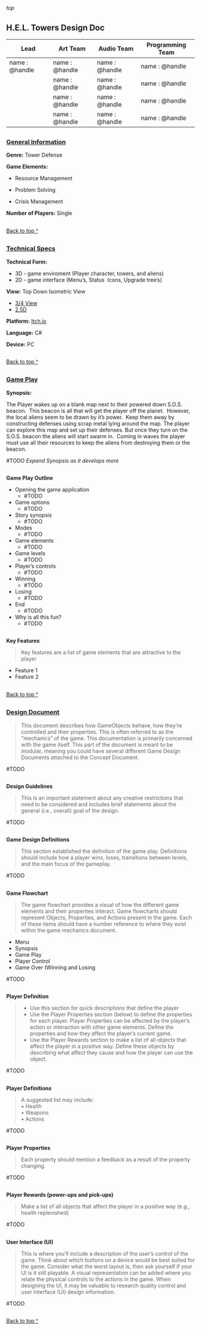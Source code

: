 
<h6>top</h6>
<h2><b>H.E.L. Towers Design Doc</b></h2>


|Lead           | Art Team        | Audio Team      | Programming Team | 
|---------------|-----------------|-----------------|------------------| 
|name : @handle | name : @handle  | name : @handle  | name : @handle   | 
|               | name : @handle  | name : @handle  | name : @handle   | 
|               | name : @handle  | name : @handle  | name : @handle   | 
|               | name : @handle  | name : @handle  | name : @handle   | 

<h2></h2>


<h3><u>General Information</u></h3>


**Genre:** Tower Defense


**Game Elements:**

- Resource Management

- Problem Solving

- Crisis Management

**Number of Players:** Single

<h2></h2>

[Back to top ^](#top)

<h2></h2>

<h3><u> Technical Specs</h3></u>  

**Technical Form:**
- 3D - game enviroment (Player character, towers, and aliens)
-  2D - game interface (Menu’s, Status  Icons, Upgrade tree’s)

**View:** Top Down Isometric View
  - [3/4 View](https://tvtropes.org/pmwiki/pmwiki.php/Main/ThreeQuartersView)
  - [2.5D](https://tvtropes.org/pmwiki/pmwiki.php/Main/TwoAndAHalfD)

  **Platform:** [Itch.io](https://itch.io/) 

  **Language:** C#

  **Device:** PC
  
<h2></h2>

[Back to top ^](#top)

  <h2></h2>

<h3><u>Game Play</h3></u>

**Synopsis:**

  The Player wakes up on a blank map next to their powered down S.O.S. beacon.  This beacon is all that will get the player off the planet.  However, the local aliens seem to be drawn by it’s power.  Keep them away by constructing defenses using scrap metal lying around the map. The player can explore this map and set up their defenses. But once they turn on the S.O.S. beacon the aliens will start swarm in.  Coming in waves the player must use all their resources to keep the aliens from destroying them or the beacon. 
  
  #TODO _Expand Synopsis as it develops more_
  
  <h2></h2>

**Game Play Outline**

- Opening the game application
	- #TODO
- Game options 
	- #TODO
- Story synopsis
	- #TODO 
- Modes 
	- #TODO
- Game elements 
	- #TODO
- Game levels
	- #TODO 
- Player’s controls 
	- #TODO
- Winning 
	- #TODO
- Losing 
	- #TODO
- End 
	- #TODO
- Why is all this fun?
	- #TODO


<h2></h2>

**Key Features**

>Key features are a list of game elements that are attractive to the player

- Feature 1
- Feature 2

<h2></h2>

[Back to top ^](#top)

<h2></h2>

<h3><u>Design Document</h3></u>

>This document describes how GameObjects behave, how they’re controlled and their properties. This is often referred to as
the “mechanics” of the game. This documentation is primarily concerned with
the game itself. This part of the document is meant to be modular, meaning you could have
several different Game Design Documents attached to the Concept Document.

#TODO
<h2></h2>

<b>Design Guidelines</b>

>This is an important statement about any creative restrictions that need to be considered and includes brief statements
about the general (i.e., overall) goal of the design.

#TODO
<h2></h2>

<b>Game Design Definitions</b>

>This section established the definition of the game play. Definitions should include how a player wins, loses, transitions
between levels, and the main focus of the gameplay.

#TODO

<h2></h2>

<b>Game Flowchart</b>

>The game flowchart provides a visual of how the different game elements and their properties interact. Game flowcharts
should represent Objects, Properties, and Actions present in the game. Each of these items should have a number reference
to where they exist within the game mechanics document.

- Menu  
- Synopsis  
- Game Play  
- Player Control  
- Game Over (Winning and Losing  

#TODO

<h2></h2>

<b>Player Definition</b>

>- Use this section for quick descriptions that define the player
>- Use the Player Properties section (below) to define the properties for each player. Player Properties can be
affected by the player’s action or interaction with other game elements. Define the properties and how they affect
the player’s current game.
>- Use the Player Rewards section to make a list of all objects that affect the player in a positive way. Define these
objects by describing what affect they cause and how the player can use the object.
  

#TODO

<h2></h2>

<b>Player Definitions</b>

>A suggested list may include:  
>• Health  
>• Weapons  
>• Actions  

#TODO

<h2></h2>

<b>Player Properties</b>

>Each property should mention a feedback as a result of the property changing.

#TODO



<h2></h2>

<b>Player Rewards (power-ups and pick-ups)</b>

>Make a list of all objects that affect the player in a positive way (e.g., health replenished)

#TODO

<h2></h2>

<b>User Interface (UI)</b>

>This is where you’ll include a description of the user’s control of the game. Think about which buttons on a device would be
best suited for the game. Consider what the worst layout is, then ask yourself if your UI is it still playable. A visual
representation can be added where you relate the physical controls to the actions in the game. When designing the UI, it may
be valuable to research quality control and user interface (UI) design information.

#TODO

<h2></h2>

[Back to top ^](#top)

<h2></h2>
